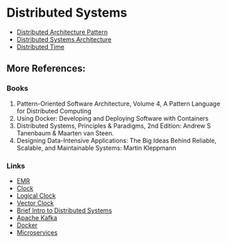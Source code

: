 # Distributed Systems

* [Distributed Architecture Pattern](distributed-architecture-pattern.md)
* [Distributed Systems Architecture](distributed-systems-architecture.md)
* [Distributed Time](distributed-time.md)


## More References:
### Books
1. Pattern-Oriented Software Architecture, Volume 4, A Pattern Language for Distributed Computing
2. Using Docker: Developing and Deploying Software with Containers
3. Distributed Systems, Principles & Paradigms, 2nd Edition: Andrew S Tanenbaum & Maarten van Steen.
4. Designing Data-Intensive Applications: The Big Ideas Behind Reliable, Scalable, and Maintainable Systems: Martin Kleppmann

### Links
* [EMR](https://aws.amazon.com/emr/)
* [Clock](https://www.mdpi.com/1424-8220/20/20/5928/htm)
* [Logical Clock](https://wintermade.it/blog/posts/logical-clocks-lamport-timestamps.html)
* [Vector Clock](https://en.wikipedia.org/wiki/Vector_clock)
* [Brief Intro to Distributed Systems](https://link.springer.com/article/10.1007/s00607-016-0508-7)
* [Apache Kafka](https://kafka.apache.org/intro)
* [Docker](https://www.docker.com/)
* [Microservices](https://martinfowler.com/articles/microservices.html)
